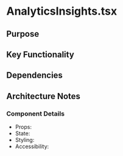 # AnalyticsInsights.tsx

## Purpose

## Key Functionality

## Dependencies

## Architecture Notes

### Component Details
- Props: 
- State: 
- Styling: 
- Accessibility: 
